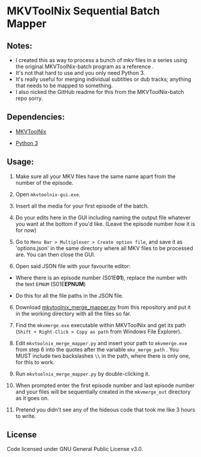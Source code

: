 # MKVToolNix Sequential Batch Mapper

## Notes:

 - I created this as way to process a bunch of mkv files in a series using the original MKVToolNix-batch program as a reference .
 - It's not that hard to use and you only need Python 3.
 - It's really useful for merging individual subtitles or dub tracks; anything that needs to be mapped to something.
 - I also nicked the GitHub readme for this from the MKVToolNix-batch
   repo sorry.

## Dependencies:

-  [MKVToolNix](https://www.fosshub.com/MKVToolNix.html)

-  [Python 3](https://www.python.org/downloads/)

## Usage:

1. Make sure all your MKV files have the same name apart from the number of the episode. 

2. Open `mkvtoolnix-gui.exe`.

3. Insert all the media for your first episode of the batch.

5. Do your edits here in the GUI including naming the output file whatever you want at the bottom if you'd like. (Leave the episode number how it is for now)

6. Go to `Menu Bar > Multiplexer > Create option file`, and save it as 'options.json' in the same directory where all MKV files to be processed are. You can then close the GUI.

7. Open said JSON file with your favourite editor:

- Where there is an episode number (S01E**01**), replace the number with the text `EPNUM` (S01E**EPNUM**)

- Do this for all the file paths in the JSON file.

6. Download [mkvtoolnix_merge_mapper.py](https://raw.githubusercontent.com/montypx/MKVToolNix-Sequential-Batch-Mapper/main/mkvtoolnix_merge_mapper.py) from this repository and put it in the working directory with all the files so far.

7. Find the `mkvmerge.exe` executable within MKVToolNix and get its path (`Shift + Right-Click > Copy as path` from Windows File Explorer).

8. Edit `mkvtoolnix_merge_mapper.py` and insert your path to `mkvmerge.exe` from step 6 into the quotes after the variable `mkv_merge_path` . You MUST include two backslashes `\\` in the path, where there is only one, for this to work.

9. Run `mkvtoolnix_merge_mapper.py` by double-clicking it.
  
10.  When prompted enter the first episode number and last episode number and your files will be sequentially created in the `mkvmerge_out` directory as it goes on.

11. Pretend you didn't see any of the hideous code that took me like 3 hours to write.

## License

Code licensed under GNU General Public License v3.0.
